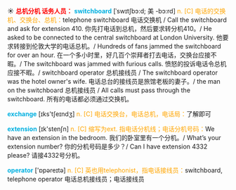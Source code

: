 ☀ <font color="red">**总机分机 话务人员：**</font>
<font color="sky blue">**switchboard**</font> [ˈswɪtʃbɔ:d; 美 -bɔ:rd]
<font color="orange">n. [C] 电话的交换机、交换台、总机：</font>telephone switchboard 电话交换机 / Call the switchboard and ask for extension 410. 你先打电话到总机，然后要求转分机410。/ He asked to be connected to the central switchboard at London University. 他要求转接到伦敦大学的电话总机。/ Hundreds of fans jammed the switchboard for over an hour. 在一个多小时里，好几百个崇拜者打去电话，交换台应接不暇。/ The switchboard was jammed with furious calls. 愤怒的投诉电话令总机应接不暇。/ switchboard operator 总机接线员 / The switchboard operator was the hotel owner's wife. 电话总台的接线员是旅馆老板的妻子。/ the man on the switchboard 总机接线员 / All calls must pass through the switchboard. 所有的电话都必须通过交换机。

<font color="sky blue">**exchange**</font> [ɪks'tʃeɪndӡ] 
<font color="orange">n. [C] 电话交换台，电话总机，电话局：</font>了解即可

<font color="sky blue">**extension**</font> [ɪk'stenʃn] 
<font color="orange">n. [C] 缩写为ext. 指电话分机线；电话分机号码：</font>We have an extension in the bedroom. 我们的卧室里有一个分机。/ What’s your extension number? 你的分机号码是多少？/ Can I have extension 4332 please? 请接4332号分机。

<font color="sky blue">**operator**</font> ['ɒpəreɪtə] 
<font color="orange">n. [C] 英也用telephonist，指电话接线员：</font>switchboard, telephone operator 电话总机接线员；电话接线员
